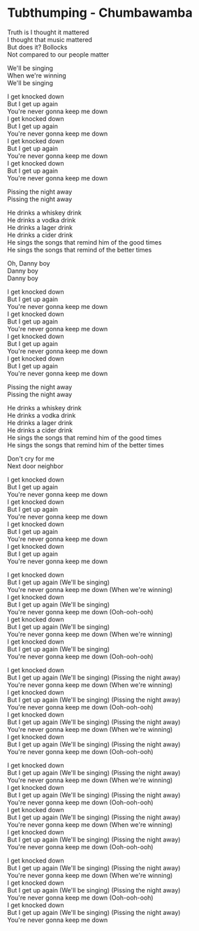 # Tubthumping - Chumbawamba

Truth is I thought it mattered\
I thought that music mattered\
But does it? Bollocks\
Not compared to our people matter

We'll be singing\
When we're winning\
We'll be singing

I get knocked down\
But I get up again\
You're never gonna keep me down\
I get knocked down\
But I get up again\
You're never gonna keep me down\
I get knocked down\
But I get up again\
You're never gonna keep me down\
I get knocked down\
But I get up again\
You're never gonna keep me down

Pissing the night away\
Pissing the night away

He drinks a whiskey drink\
He drinks a vodka drink\
He drinks a lager drink\
He drinks a cider drink\
He sings the songs that remind him of the good times\
He sings the songs that remind of the better times

Oh, Danny boy\
Danny boy\
Danny boy

I get knocked down\
But I get up again\
You're never gonna keep me down\
I get knocked down\
But I get up again\
You're never gonna keep me down\
I get knocked down\
But I get up again\
You're never gonna keep me down\
I get knocked down\
But I get up again\
You're never gonna keep me down

Pissing the night away\
Pissing the night away

He drinks a whiskey drink\
He drinks a vodka drink\
He drinks a lager drink\
He drinks a cider drink\
He sings the songs that remind him of the good times\
He sings the songs that remind him of the better times

Don't cry for me\
Next door neighbor

I get knocked down\
But I get up again\
You're never gonna keep me down\
I get knocked down\
But I get up again\
You're never gonna keep me down\
I get knocked down\
But I get up again\
You're never gonna keep me down\
I get knocked down\
But I get up again\
You're never gonna keep me down

I get knocked down\
But I get up again (We'll be singing)\
You're never gonna keep me down (When we're winning)\
I get knocked down\
But I get up again (We'll be singing)\
You're never gonna keep me down (Ooh-ooh-ooh)\
I get knocked down\
But I get up again (We'll be singing)\
You're never gonna keep me down (When we're winning)\
I get knocked down\
But I get up again (We'll be singing)\
You're never gonna keep me down (Ooh-ooh-ooh)

I get knocked down\
But I get up again (We'll be singing) (Pissing the night away)\
You're never gonna keep me down (When we're winning)\
I get knocked down\
But I get up again (We'll be singing) (Pissing the night away)\
You're never gonna keep me down (Ooh-ooh-ooh)\
I get knocked down\
But I get up again (We'll be singing) (Pissing the night away)\
You're never gonna keep me down (When we're winning)\
I get knocked down\
But I get up again (We'll be singing) (Pissing the night away)\
You're never gonna keep me down (Ooh-ooh-ooh)

I get knocked down\
But I get up again (We'll be singing) (Pissing the night away)\
You're never gonna keep me down (When we're winning)\
I get knocked down\
But I get up again (We'll be singing) (Pissing the night away)\
You're never gonna keep me down (Ooh-ooh-ooh)\
I get knocked down\
But I get up again (We'll be singing) (Pissing the night away)\
You're never gonna keep me down (When we're winning)\
I get knocked down\
But I get up again (We'll be singing) (Pissing the night away)\
You're never gonna keep me down (Ooh-ooh-ooh)

I get knocked down\
But I get up again (We'll be singing) (Pissing the night away)\
You're never gonna keep me down (When we're winning)\
I get knocked down\
But I get up again (We'll be singing) (Pissing the night away)\
You're never gonna keep me down (Ooh-ooh-ooh)\
I get knocked down\
But I get up again (We'll be singing) (Pissing the night away)\
You're never gonna keep me down